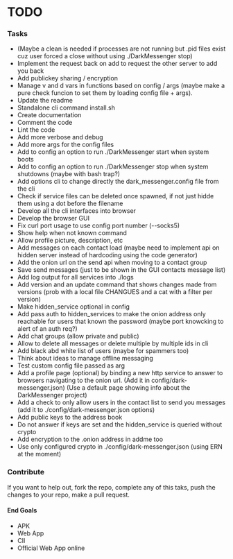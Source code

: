 # TODO

### Tasks

- (Maybe a clean is needed if processes are not running but .pid files exist cuz user forced a close without using ./DarkMessenger stop)
- Implement the request back on add to request the other server to add you back
- Add publickey sharing / encryption
- Manage v and d vars in functions based on config / args (maybe make a pure check funcion to set them by loading config file + args). 
- Update the readme
- Standalone cli command install.sh
- Create documentation
- Comment the code
- Lint the code
- Add more verbose and debug
- Add more args for the config files
- Add to config an option to run ./DarkMessenger start when system boots
- Add to config an option to run ./DarkMessenger stop when system shutdowns (maybe with bash trap?)
- Add options cli to change directly the dark_messenger.config file from the cli
- Check if service files can be deleted once spawned, if not just hidde them using a dot before the filename
- Develop all the cli interfaces into browser
- Develop the browser GUI
- Fix curl port usage to use config port number (--socks5)
- Show help when not known command
- Allow profile picture, description, etc
- Add messages on each contact load (maybe need to implement api on hidden server instead of hardcoding using the code generator)
- Add the onion url on the send api when moving to a contact group 
- Save send messages (just to be shown in the GUI contacts message list)
- Add log output for all services into ./logs
- Add version and an update command that shows changes made from versions (prob with a local file CHANGUES and a cat with a filter per version)
- Make hidden_service optional in config
- Add pass auth to hidden_services to make the onion address only reachable for users that known the password (maybe port knowcking to alert of an auth req?)
- Add chat groups (allow private and public)
- Allow to delete all messages or delete multiple by multiple ids in cli
- Add black abd white list of users (maybe for spammers too)
- Think about ideas to manage offline messaging
- Test custom config file passed as arg
- Add a profile page (optional) by binding a new http service to answer to browsers navigating to the onion url. (Add it in config/dark-messenger.json) (Use a default page showing info about the DarkMessenger project)
- Add a check to only allow users in the contact list to send you messages (add it to ./config/dark-messenger.json options)
- Add public keys to the address book
- Do not answer if keys are set and the hidden_service is queried without crypto
- Add encryption to the .onion address in addme too
- Use only configured crypto in ./config/dark-messenger.json (using ERN at the moment)

### Contribute
If you want to help out, fork the repo, complete any of this taks, push the changes to your repo, make a pull request.  


#### End Goals
- APK
- Web App
- ClI
- Official Web App online
